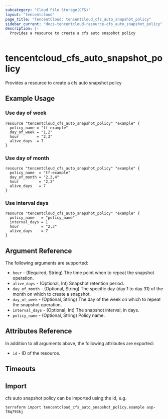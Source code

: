 ```yaml
---
subcategory: "Cloud File Storage(CFS)"
layout: "tencentcloud"
page_title: "TencentCloud: tencentcloud_cfs_auto_snapshot_policy"
sidebar_current: "docs-tencentcloud-resource-cfs_auto_snapshot_policy"
description: |-
  Provides a resource to create a cfs auto snapshot policy
---
```


# tencentcloud_cfs_auto_snapshot_policy

Provides a resource to create a cfs auto snapshot policy

## Example Usage

### Use day of week

```hcl
resource "tencentcloud_cfs_auto_snapshot_policy" "example" {
  policy_name = "tf-example"
  day_of_week = "1,2"
  hour        = "2,3"
  alive_days  = 7
}
```

### Use day of month

```hcl
resource "tencentcloud_cfs_auto_snapshot_policy" "example" {
  policy_name  = "tf-example"
  day_of_month = "2,3,4"
  hour         = "2,3"
  alive_days   = 7
}
```

### Use interval days

```hcl
resource "tencentcloud_cfs_auto_snapshot_policy" "example" {
  policy_name   = "policy_name"
  interval_days = 1
  hour          = "2,3"
  alive_days    = 7
}
```

## Argument Reference

The following arguments are supported:

* `hour` - (Required, String) The time point when to repeat the snapshot operation.
* `alive_days` - (Optional, Int) Snapshot retention period.
* `day_of_month` - (Optional, String) The specific day (day 1 to day 31) of the month on which to create a snapshot.
* `day_of_week` - (Optional, String) The day of the week on which to repeat the snapshot operation.
* `interval_days` - (Optional, Int) The snapshot interval, in days.
* `policy_name` - (Optional, String) Policy name.

## Attributes Reference

In addition to all arguments above, the following attributes are exported:

* `id` - ID of the resource.



## Timeouts

<no value>


## Import

cfs auto snapshot policy can be imported using the id, e.g.

```
terraform import tencentcloud_cfs_auto_snapshot_policy.example asp-f8q793kj
```

